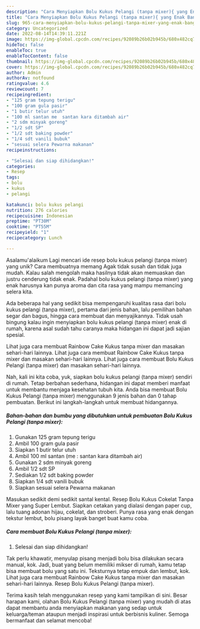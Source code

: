 ```yaml
---
description: "Cara Menyiapkan Bolu Kukus Pelangi (tanpa mixer){ yang Enak Banget"
title: "Cara Menyiapkan Bolu Kukus Pelangi (tanpa mixer){ yang Enak Banget"
slug: 965-cara-menyiapkan-bolu-kukus-pelangi-tanpa-mixer-yang-enak-banget
category: Uncategorized
date: 2022-08-14T14:39:11.221Z
image: https://img-global.cpcdn.com/recipes/92089b26b02b945b/680x482cq70/bolu-kukus-pelangi-tanpa-mixer-foto-resep-utama.jpg
hideToc: false
enableToc: true
enableTocContent: false
thumbnail: https://img-global.cpcdn.com/recipes/92089b26b02b945b/680x482cq70/bolu-kukus-pelangi-tanpa-mixer-foto-resep-utama.jpg
cover: https://img-global.cpcdn.com/recipes/92089b26b02b945b/680x482cq70/bolu-kukus-pelangi-tanpa-mixer-foto-resep-utama.jpg
author: Admin
authorAv: notfound
ratingvalue: 4.6
reviewcount: 7
recipeingredient:
- "125 gram tepung terigu"
- "100 gram gula pasir"
- "1 butir telur utuh"
- "100 ml santan me  santan kara ditambah air"
- "2 sdm minyak goreng"
- "1/2 sdt SP"
- "1/2 sdt baking powder"
- "1/4 sdt vanili bubuk"
- "sesuai selera Pewarna makanan"
recipeinstructions:

- "Selesai dan siap dihidangkan!"
categories:
- Resep
tags:
- bolu
- kukus
- pelangi

katakunci: bolu kukus pelangi 
nutrition: 276 calories
recipecuisine: Indonesian
preptime: "PT30M"
cooktime: "PT55M"
recipeyield: "1"
recipecategory: Lunch

---
```



Asalamu'alaikum Lagi mencari ide resep bolu kukus pelangi (tanpa mixer) yang unik? Cara membuatnya memang Agak tidak susah dan tidak juga mudah. Kalau salah mengolah maka hasilnya tidak akan memuaskan dan justru cenderung tidak enak. Padahal bolu kukus pelangi (tanpa mixer) yang enak harusnya kan punya aroma dan cita rasa yang mampu memancing selera kita.


Ada beberapa hal yang sedikit bisa mempengaruhi kualitas rasa dari bolu kukus pelangi (tanpa mixer), pertama dari jenis bahan, lalu pemilihan bahan segar dan bagus, hingga cara membuat dan menyajikannya. Tidak usah bingung kalau ingin menyiapkan bolu kukus pelangi (tanpa mixer) enak di rumah, karena asal sudah tahu caranya maka hidangan ini dapat jadi sajian spesial.

Lihat juga cara membuat Rainbow Cake Kukus tanpa mixer dan masakan sehari-hari lainnya. Lihat juga cara membuat Rainbow Cake Kukus tanpa mixer dan masakan sehari-hari lainnya. Lihat juga cara membuat Bolu Kukus Pelangi (tanpa mixer) dan masakan sehari-hari lainnya.


Nah, kali ini kita coba, yuk, siapkan bolu kukus pelangi (tanpa mixer) sendiri di rumah. Tetap berbahan sederhana, hidangan ini dapat memberi manfaat untuk membantu menjaga kesehatan tubuh kita. Anda bisa membuat Bolu Kukus Pelangi (tanpa mixer) menggunakan 9 jenis bahan dan 0 tahap pembuatan. Berikut ini langkah-langkah untuk membuat hidangannya.

<!--inarticleads1-->

##### Bahan-bahan dan bumbu yang dibutuhkan untuk pembuatan Bolu Kukus Pelangi (tanpa mixer):

1. Gunakan 125 gram tepung terigu
1. Ambil 100 gram gula pasir
1. Siapkan 1 butir telur utuh
1. Ambil 100 ml santan (me : santan kara ditambah air)
1. Gunakan 2 sdm minyak goreng
1. Ambil 1/2 sdt SP
1. Sediakan 1/2 sdt baking powder
1. Siapkan 1/4 sdt vanili bubuk
1. Siapkan sesuai selera Pewarna makanan


Masukan sedikit demi sedikit santal kental. Resep Bolu Kukus Cokelat Tanpa Mixer yang Super Lembut. Siapkan cetakan yang dialasi dengan paper cup, lalu tuang adonan hijau, cokelat, dan stroberi. Punya rasa yang enak dengan tekstur lembut, bolu pisang layak banget buat kamu coba. 

<!--inarticleads2-->

##### Cara membuat Bolu Kukus Pelangi (tanpa mixer):


1. Selesai dan siap dihidangkan!

Tak perlu khawatir, menyulap pisang menjadi bolu bisa dilakukan secara manual, kok. Jadi, buat yang belum memiliki mikser di rumah, kamu tetap bisa membuat bolu yang satu ini. Teksturnya tetap empuk dan lembut, kok. Lihat juga cara membuat Rainbow Cake Kukus tanpa mixer dan masakan sehari-hari lainnya. Resep Bolu Kukus Pelangi (tanpa mixer). 

Terima kasih telah menggunakan resep yang kami tampilkan di sini. Besar harapan kami, olahan Bolu Kukus Pelangi (tanpa mixer) yang mudah di atas dapat membantu anda menyiapkan makanan yang sedap untuk keluarga/teman ataupun menjadi inspirasi untuk berbisnis kuliner. Semoga bermanfaat dan selamat mencoba!
